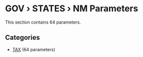 # GOV › STATES › NM Parameters

This section contains 64 parameters.

## Categories

- [TAX](tax/index.md) (64 parameters)
